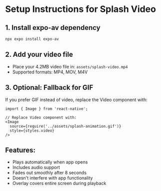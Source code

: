 # Setup Instructions for Splash Video

## 1. Install expo-av dependency
```bash
npx expo install expo-av
```

## 2. Add your video file
- Place your 4.2MB video file in: `assets/splash-video.mp4`
- Supported formats: MP4, MOV, M4V

## 3. Optional: Fallback for GIF
If you prefer GIF instead of video, replace the Video component with:
```tsx
import { Image } from 'react-native';

// Replace Video component with:
<Image 
  source={require('../assets/splash-animation.gif')} 
  style={styles.video}
/>
```

## Features:
- Plays automatically when app opens
- Includes audio support
- Fades out smoothly after 8 seconds
- Doesn't interfere with app functionality
- Overlay covers entire screen during playback